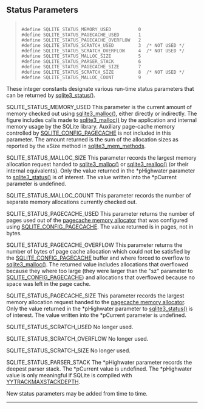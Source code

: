 ## Status Parameters




> ```
> 
> #define SQLITE_STATUS_MEMORY_USED          0
> #define SQLITE_STATUS_PAGECACHE_USED       1
> #define SQLITE_STATUS_PAGECACHE_OVERFLOW   2
> #define SQLITE_STATUS_SCRATCH_USED         3  /* NOT USED */
> #define SQLITE_STATUS_SCRATCH_OVERFLOW     4  /* NOT USED */
> #define SQLITE_STATUS_MALLOC_SIZE          5
> #define SQLITE_STATUS_PARSER_STACK         6
> #define SQLITE_STATUS_PAGECACHE_SIZE       7
> #define SQLITE_STATUS_SCRATCH_SIZE         8  /* NOT USED */
> #define SQLITE_STATUS_MALLOC_COUNT         9
> 
> ```



These integer constants designate various run\-time status parameters
that can be returned by [sqlite3\_status()](#sqlite3_status).




SQLITE\_STATUS\_MEMORY\_USED
This parameter is the current amount of memory checked out
using [sqlite3\_malloc()](#sqlite3_free), either directly or indirectly. The
figure includes calls made to [sqlite3\_malloc()](#sqlite3_free) by the application
and internal memory usage by the SQLite library. Auxiliary page\-cache
memory controlled by [SQLITE\_CONFIG\_PAGECACHE](#sqliteconfigpagecache) is not included in
this parameter. The amount returned is the sum of the allocation
sizes as reported by the xSize method in [sqlite3\_mem\_methods](#sqlite3_mem_methods).



SQLITE\_STATUS\_MALLOC\_SIZE
This parameter records the largest memory allocation request
handed to [sqlite3\_malloc()](#sqlite3_free) or [sqlite3\_realloc()](#sqlite3_free) (or their
internal equivalents). Only the value returned in the
\*pHighwater parameter to [sqlite3\_status()](#sqlite3_status) is of interest.
The value written into the \*pCurrent parameter is undefined.



SQLITE\_STATUS\_MALLOC\_COUNT
This parameter records the number of separate memory allocations
currently checked out.



SQLITE\_STATUS\_PAGECACHE\_USED
This parameter returns the number of pages used out of the
[pagecache memory allocator](malloc.html#pagecache) that was configured using
[SQLITE\_CONFIG\_PAGECACHE](#sqliteconfigpagecache). The
value returned is in pages, not in bytes.



SQLITE\_STATUS\_PAGECACHE\_OVERFLOW
This parameter returns the number of bytes of page cache
allocation which could not be satisfied by the [SQLITE\_CONFIG\_PAGECACHE](#sqliteconfigpagecache)
buffer and where forced to overflow to [sqlite3\_malloc()](#sqlite3_free). The
returned value includes allocations that overflowed because they
where too large (they were larger than the "sz" parameter to
[SQLITE\_CONFIG\_PAGECACHE](#sqliteconfigpagecache)) and allocations that overflowed because
no space was left in the page cache.



SQLITE\_STATUS\_PAGECACHE\_SIZE
This parameter records the largest memory allocation request
handed to the [pagecache memory allocator](malloc.html#pagecache). Only the value returned in the
\*pHighwater parameter to [sqlite3\_status()](#sqlite3_status) is of interest.
The value written into the \*pCurrent parameter is undefined.



SQLITE\_STATUS\_SCRATCH\_USED
No longer used.



SQLITE\_STATUS\_SCRATCH\_OVERFLOW
No longer used.



SQLITE\_STATUS\_SCRATCH\_SIZE
No longer used.



SQLITE\_STATUS\_PARSER\_STACK
The \*pHighwater parameter records the deepest parser stack.
The \*pCurrent value is undefined. The \*pHighwater value is only
meaningful if SQLite is compiled with [YYTRACKMAXSTACKDEPTH](compile.html#yytrackmaxstackdepth).



New status parameters may be added from time to time.




---


